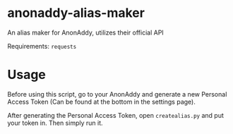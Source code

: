 # anonaddy-alias-maker
An alias maker for AnonAddy, utilizes their official API

Requirements: `requests`

# Usage
Before using this script, go to your AnonAddy and generate a new Personal Access Token (Can be found at the bottom in the settings page).

After generating the Personal Access Token, open `createalias.py` and put your token in. Then simply run it.

